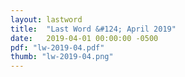 ```yaml
---
layout: lastword
title:  "Last Word &#124; April 2019"
date:   2019-04-01 00:00:00 -0500
pdf: "lw-2019-04.pdf"
thumb: "lw-2019-04.png"
---
```

